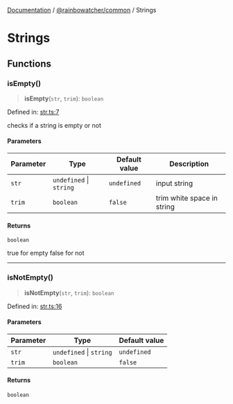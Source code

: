 [Documentation](../../README.md) / [@rainbowatcher/common](../README.md) / Strings

# Strings

## Functions

### isEmpty()

> **isEmpty**(`str`, `trim`): `boolean`

Defined in: [str.ts:7](https://github.com/rainbowatcher/js-utils/blob/171183ea5be889d9b10be4cf6c406f1643ecac55/packages/common/src/str.ts#L7)

checks if a string is empty or not

#### Parameters

| Parameter | Type                    | Default value | Description                |
| --------- | ----------------------- | ------------- | -------------------------- |
| `str`     | `undefined` \| `string` | `undefined`   | input string               |
| `trim`    | `boolean`               | `false`       | trim white space in string |

#### Returns

`boolean`

true for empty false for not

---

### isNotEmpty()

> **isNotEmpty**(`str`, `trim`): `boolean`

Defined in: [str.ts:16](https://github.com/rainbowatcher/js-utils/blob/171183ea5be889d9b10be4cf6c406f1643ecac55/packages/common/src/str.ts#L16)

#### Parameters

| Parameter | Type                    | Default value |
| --------- | ----------------------- | ------------- |
| `str`     | `undefined` \| `string` | `undefined`   |
| `trim`    | `boolean`               | `false`       |

#### Returns

`boolean`
